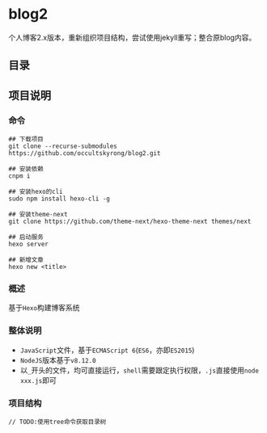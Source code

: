 # blog2

个人博客2.x版本，重新组织项目结构，尝试使用jekyll重写；整合原blog内容。

## 目录

## 项目说明

### 命令

```shell
## 下载项目
git clone --recurse-submodules https://github.com/occultskyrong/blog2.git

## 安装依赖
cnpm i

## 安装hexo的cli
sudo npm install hexo-cli -g

## 安装theme-next
git clone https://github.com/theme-next/hexo-theme-next themes/next

## 启动服务
hexo server

## 新增文章
hexo new <title>
```

### 概述

基于`Hexo`构建博客系统

### 整体说明

- `JavaScript`文件，基于`ECMAScript 6`(`ES6`，亦即`ES2015`)
- `NodeJS`版本基于`v8.12.0`
- 以`_`开头的文件，均可直接运行，`shell`需要跟定执行权限，`.js`直接使用`node xxx.js`即可

### 项目结构

```tree
// TODO:使用tree命令获取目录树
```
